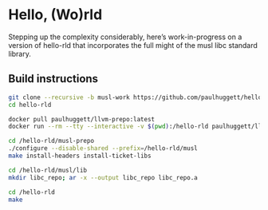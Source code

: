 # Hello, (Wo)rld

Stepping up the complexity considerably, here’s work-in-progress on a version of hello-rld that incorporates the full might of the musl libc standard library.

## Build instructions

~~~bash
git clone --recursive -b musl-work https://github.com/paulhuggett/hello-rld/
cd hello-rld

docker pull paulhuggett/llvm-prepo:latest
docker run --rm --tty --interactive -v $(pwd):/hello-rld paulhuggett/llvm-prepo:latest

cd /hello-rld/musl-prepo
./configure --disable-shared --prefix=/hello-rld/musl
make install-headers install-ticket-libs

cd /hello-rld/musl/lib
mkdir libc_repo; ar -x --output libc_repo libc_repo.a

cd /hello-rld
make
~~~
